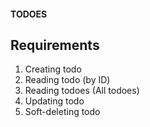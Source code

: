#### TODOES

## Requirements
1. Creating todo
2. Reading todo (by ID)
2. Reading todoes (All todoes)
3. Updating todo
4. Soft-deleting todo